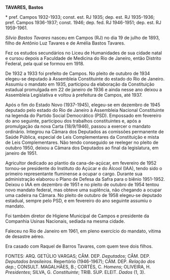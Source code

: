 **TAVARES,** **Bastos**

\* pref. Campos 1932-1933; const. est. RJ 1935; dep. est. RJ 1935-1936;
pref. Campos 1936-1937; const. 1946; dep. fed. RJ 1946-1951; dep. est.
RJ 1959-1961.

*Sílvio Bastos Tavares* nasceu em Campos (RJ) no dia 19 de julho de
1893, filho de Antônio Luz Tavares e de Amélia Bastos Tavares.

Fez os estudos secundários no Liceu de Humanidades de sua cidade natal e
cursou depois a Faculdade de Medicina do Rio de Janeiro, então Distrito
Federal, pela qual se formou em 1918.

De 1932 a 1933 foi prefeito de Campos. No pleito de outubro de 1934
elegeu-se deputado à Assembleia Constituinte do estado do Rio de
Janeiro. Assumiu o mandato em 1935, participou da elaboração da
Constituição estadual promulgada em 22 de janeiro de 1936 e ainda nesse
ano deixou a Assembleia Legislativa e voltou à prefeitura de Campos, até
1937.

Após o fim do Estado Novo (1937-1945), elegeu-se em dezembro de 1945
deputado pelo estado do Rio de Janeiro à Assembleia Nacional
Constituinte na legenda do Partido Social Democrático (PSD). Empossado
em fevereiro do ano seguinte, participou dos trabalhos constituintes e,
após a promulgação da nova Carta (18/9/1946), passou a exercer o mandato
ordinário. Integrou na Câmara dos Deputados as comissões permanente de
Saúde Pública, especial de Leis Complementares da Constituição e mista
de Leis Complementares. Não tendo conseguido se reeleger no pleito de
outubro 1950, deixou a Câmara dos Deputados ao final da legislatura, em
janeiro de 1951.

Agricultor dedicado ao plantio da cana-de-açúcar, em fevereiro de 1952
tornou-se presidente do Instituto do Açúcar e do Álcool (IAA), tendo
sido o primeiro representante fluminense a ocupar o cargo. Durante sua
administração elaborou o Plano de Defesa da Safra para o biênio
1951-1952. Deixou o IAA em dezembro de 1951 e no pleito de outubro de
1954 tentou novo mandato federal, mas obteve uma suplência, não chegando
a ocupar uma cadeira na Câmara. No pleito de outubro de 1958 elegeu-se
deputado estadual, sempre pelo PSD, e em fevereiro do ano seguinte
assumiu o mandato.

Foi também diretor de Higiene Municipal de Campos e presidente da
Companhia Usinas Nacionais, sediada na mesma cidade.

Faleceu no Rio de Janeiro em 1961, em pleno exercício do mandato, vítima
de desastre aéreo.

Era casado com Raquel de Barros Tavares, com quem teve dois filhos.

FONTES: ARQ. GETÚLIO VARGAS; CÂM. DEP. *Deputados*; CÂM. DEP. *Deputados
brasileiros*. Repertório (1946-1967); CÂM. DEP. *Relação dos dep.*;
CONSULT. MAGALHÃES, B.; CORTÉS, C. *Homens*; OLIVEIRA, H. *Presidentes*;
SILVA, G. *Constituinte*; TRIB. SUP. ELEIT. *Dados* (1, 3).
